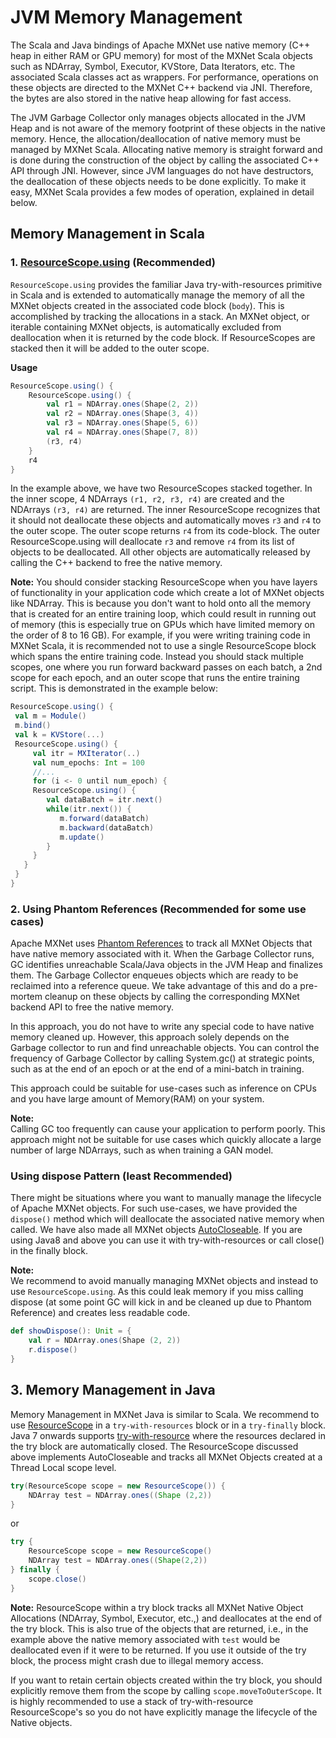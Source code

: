 # JVM Memory Management
The Scala and Java bindings of Apache MXNet use native memory (C++ heap in either RAM or GPU memory) for most of the MXNet Scala objects such as NDArray, Symbol, Executor, KVStore, Data Iterators, etc.
The associated Scala classes act as wrappers. For performance, operations on these objects are directed to the MXNet C++ backend via JNI. Therefore, the bytes are also stored in the native heap allowing for fast access.

The JVM Garbage Collector only manages objects allocated in the JVM Heap and is not aware of the memory footprint of these objects in the native memory. Hence, the allocation/deallocation of native memory must be managed by MXNet Scala.
Allocating native memory is straight forward and is done during the construction of the object by calling the associated C++ API through JNI. However, since JVM languages do not have destructors, the deallocation of these objects needs to be done explicitly.
To make it easy, MXNet Scala provides a few modes of operation, explained in detail below.

## Memory Management in Scala 
### 1.  [ResourceScope.using](https://github.com/apache/incubator-mxnet/blob/master/scala-package/core/src/main/scala/org/apache/mxnet/ResourceScope.scala#L106) (Recommended)
`ResourceScope.using` provides the familiar Java try-with-resources primitive in Scala and is extended to automatically manage the memory of all the MXNet objects created in the associated code block (`body`). This is accomplished by tracking the allocations in a stack. 
An MXNet object, or iterable containing MXNet objects, is automatically excluded from deallocation when it is returned by the code block. If ResourceScopes are stacked then it will be added to the outer scope.

**Usage** 
```scala
ResourceScope.using() {
    ResourceScope.using() {
        val r1 = NDArray.ones(Shape(2, 2))
        val r2 = NDArray.ones(Shape(3, 4))
        val r3 = NDArray.ones(Shape(5, 6))
        val r4 = NDArray.ones(Shape(7, 8))
        (r3, r4)
    }
    r4
}
```
In the example above, we have two ResourceScopes stacked together. In the inner scope, 4 NDArrays `(r1, r2, r3, r4)` are created and the NDArrays 
`(r3, r4)` are returned. The inner ResourceScope recognizes that it should not deallocate these objects and automatically moves `r3` and  `r4` to the outer scope. The outer scope 
returns `r4` from its code-block. The outer ResourceScope.using will deallocate `r3` and remove `r4` from its list of objects to be deallocated. All other objects are automatically released by calling the C++ backend to free the native memory.

**Note:**
You should consider stacking ResourceScope when you have layers of functionality in your application code which create a lot of MXNet objects like NDArray. 
This is because you don't want to hold onto all the memory that is created for an entire training loop, which could result in running out of memory (this is especially true on GPUs which have limited memory on the order of 8 to 16 GB). 
For example, if you were writing training code in MXNet Scala, it is recommended not to use a single ResourceScope block which spans the entire training code. 
Instead you should stack multiple scopes, one where you run forward backward passes on each batch, 
a 2nd scope for each epoch, and an outer scope that runs the entire training script. This is demonstrated in the example below:
```scala
ResourceScope.using() {
 val m = Module()
 m.bind()
 val k = KVStore(...)
 ResourceScope.using() {
     val itr = MXIterator(..)
     val num_epochs: Int = 100
     //... 
     for (i <- 0 until num_epoch) {
     ResourceScope.using() {
        val dataBatch = itr.next()
        while(itr.next()) {
           m.forward(dataBatch)
           m.backward(dataBatch)
           m.update()
        }
     }
   }
 }
}

```  
       
### 2.  Using Phantom References (Recommended for some use cases)

Apache MXNet uses [Phantom References](https://docs.oracle.com/javase/8/docs/api/java/lang/ref/PhantomReference.html) to track all MXNet Objects that have native memory associated with it. 
When the Garbage Collector runs, GC identifies unreachable Scala/Java objects in the JVM Heap and finalizes them. 
The Garbage Collector enqueues objects which are ready to be reclaimed into a reference queue. We take advantage of this and do a 
pre-mortem cleanup on these objects by calling the corresponding MXNet backend API to free the native memory.
 
In this approach, you do not have to write any special code to have native memory cleaned up. However, this approach solely depends on the Garbage collector to run and find unreachable objects.
You can control the frequency of Garbage Collector by calling System.gc() at strategic points, such as at the end of an epoch or at the end of a mini-batch in training.

This approach could be suitable for use-cases such as inference on CPUs and you have large amount of Memory(RAM) on your system.  

**Note:**   
Calling GC too frequently can cause your application to perform poorly. This approach might not be suitable 
for use cases which quickly allocate a large number of large NDArrays, such as when training a GAN model.

### Using dispose Pattern (least Recommended)
 
There might be situations where you want to manually manage the lifecycle of Apache MXNet objects. For such use-cases, we have provided the `dispose()` method which will deallocate the associated native memory when called. We have also
made all MXNet objects [AutoCloseable](https://docs.oracle.com/javase/8/docs/api/java/lang/AutoCloseable.html). If you are using Java8 and above you can use it with try-with-resources or call close() in the finally block.

**Note:**   
We recommend to avoid manually managing MXNet objects and instead to use `ResourceScope.using`. As this could leak memory if you miss calling dispose (at some point GC will kick in and be cleaned up due to Phantom Reference)
and creates less readable code.   

```scala
def showDispose(): Unit = {
    val r = NDArray.ones(Shape (2, 2))
    r.dispose()
}
```

## 3. Memory Management in Java
Memory Management in MXNet Java is similar to Scala. We recommend to use [ResourceScope](https://github.com/apache/incubator-mxnet/blob/master/scala-package/core/src/main/scala/org/apache/mxnet/ResourceScope.scala#L32) in a `try-with-resources` block or in a `try-finally` block.   
Java 7 onwards supports [try-with-resource](https://docs.oracle.com/javase/tutorial/essential/exceptions/tryResourceClose.html) where the resources declared in the try block are automatically closed. 
The ResourceScope discussed above implements AutoCloseable and tracks all MXNet Objects created at a Thread Local scope level. 

```java
try(ResourceScope scope = new ResourceScope()) {
    NDArray test = NDArray.ones((Shape (2,2))
}
```
or 
```java
try {
    ResourceScope scope = new ResourceScope()
    NDArray test = NDArray.ones((Shape(2,2))
} finally {
    scope.close()
}
``` 
**Note:**
ResourceScope within a try block tracks all MXNet Native Object Allocations (NDArray, Symbol, Executor, etc.,) and deallocates at
the end of the try block. This is also true of the objects that are returned, i.e., in the example above the native memory associated with `test` would be deallocated even if it were to be returned. 
If you use it outside of the try block, the process might crash due to illegal memory access.

If you want to retain certain objects created within the try block, you should explicitly remove them from the scope by calling `scope.moveToOuterScope`.
It is highly recommended to use a stack of try-with-resource ResourceScope's so you do not have explicitly manage the lifecycle of the Native objects.

